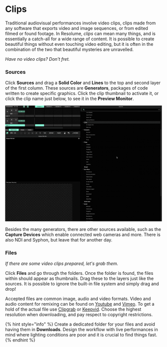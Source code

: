 # Clips

Traditional audiovisual performances involve video clips, clips made from any software that exports video and image sequences, or from edited filmed or found footage. In Resolume, _clips_ can mean many things, and is essentially a catch-all for a wide range of content. It is possible to create beautiful things without even touching video editing, but it is often in the combination of the two that beautiful mysteries are unravelled.

_Have no video clips? Don't fret._ 

### Sources

Click **Sources** and drag a **Solid Color** and **Lines** to the top and second layer of the first column. These sources are **Generators**, packages of code written to create specific graphics. Click the clip thumbnail to activate it, or click the clip name just below, to see it in the **Preview Monitor**.

![](../../../.gitbook/assets/resolume-sources%20%281%29.gif)

Besides the many generators, there are other sources available, such as the **Capture Devices** which enable connected web cameras and more. There is also NDI and Syphon, but leave that for another day.

### Files

_If there are some video clips prepared, let's grab them._

Click **Files** and go through the folders. Once the folder is found, the files within should appear as thumbnails. Drag these to the layers just like the sources. It is possible to ignore the built-in file system and simply drag and drop!

Accepted files are common image, audio and video formats. Video and audio content for remixing can be found on [Youtube](https://www.youtube.com/) and [Vimeo](https://vimeo.com/). To get a hold of the actual file use [Clipgrab](https://clipgrab.org/) or [Keepvid](http://keepvid.com/). Choose the highest resolution when downloading, and pay respect to copyright restrictions.

{% hint style="info" %}
Create a dedicated folder for your files and avoid having them in **Downloads**. Design the workflow with live performances in mind where lighting conditions are poor and it is crucial to find things fast.
{% endhint %}

